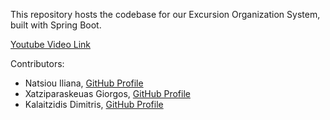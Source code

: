 This repository hosts the codebase for our Excursion Organization System, built with Spring Boot.

[Youtube Video Link](https://www.youtube.com/watch?v=NtfOrISKShw)

Contributors:
- Natsiou Iliana, [GitHub Profile](https://github.com/iliananat)
- Xatziparaskeuas Giorgos, [GitHub Profile](https://github.com/georgio13)
- Kalaitzidis Dimitris, [GitHub Profile](https://github.com/dkalaitz)
